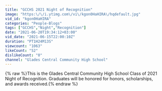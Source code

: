 ```yaml
---
title: "GCCHS 2021 Night of Recognition"
image: "https:\/\/i.ytimg.com\/vi\/kgon0HaHIRA\/hqdefault.jpg"
vid_id: "kgon0HaHIRA"
categories: "People-Blogs"
tags: ["GCCHS","Night","Recognition"]
date: "2021-06-20T19:34:12+03:00"
vid_date: "2021-06-15T22:00:10Z"
duration: "PT1H24M13S"
viewcount: "1063"
likeCount: "52"
dislikeCount: "0"
channel: "Glades Central Community High School"
---
```

{% raw %}This is the Glades Central Community High School Class of 2021 Night of Recognition. Graduates will be honored for honors, scholarships, and awards received.{% endraw %}

